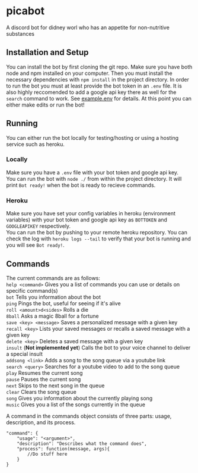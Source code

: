 # picabot
A discord bot for didney worl who has an appetite for non-nutritive substances

## Installation and Setup
You can install the bot by first cloning the git repo. Make sure you have both node and npm installed on your computer. Then you must install the necessary dependencies with `npm install` in the project directory. In order to run the bot you must at least provide the bot token in an `.env` file. It is also highly reccomended to add a google api key there as well for the `search` command to work. See [example.env](https://github.com/aaronshappell/picabot/blob/master/example.env) for details. At this point you can either make edits or run the bot!

## Running
You can either run the bot locally for testing/hosting or using a hosting service such as heroku.
### Locally
Make sure you have a `.env` file with your bot token and google api key.  
You can run the bot with `node ./` from within the project directory. It will print `Bot ready!` when the bot is ready to recieve commands.
### Heroku
Make sure you have set your config variables in heroku (environment variables) with your bot token and google api key as `BOTTOKEN` and `GOOGLEAPIKEY` respectively.  
You can run the bot by pushing to your remote heroku repository. You can check the log with `heroku logs --tail` to verify that your bot is running and you will see `Bot ready!`.

## Commands
The current commands are as follows:  
`help <command>` Gives you a list of commands you can use or details on specific command(s)  
`bot` Tells you information about the bot  
`ping` Pings the bot, useful for seeing if it's alive  
`roll <amount>d<sides>` Rolls a die  
`8ball` Asks a magic 8ball for a fortune  
`save <key> <message>` Saves a personalized message with a given key  
`recall <key>` Lists your saved messages or recalls a saved message with a given key  
`delete <key>` Deletes a saved message with a given key  
`insult` (**Not implemented yet**) Calls the bot to your voice channel to deliver a special insult  
`addsong <link>` Adds a song to the song queue via a youtube link  
`search <query>` Searches for a youtube video to add to the song queue  
`play` Resumes the current song  
`pause` Pauses the current song  
`next` Skips to the next song in the queue  
`clear` Clears the song queue  
`song` Gives you information about the currently playing song  
`music` Gives you a list of the songs currently in the queue

A command in the commands object consists of three parts: usage, description, and its process.
```
"command": {
    "usage": "<argument>",
    "description": "Describes what the command does",
    "process": function(message, args){
        //Do stuff here
    }
}
```